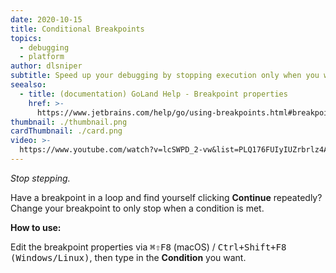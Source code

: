 ```yaml
---
date: 2020-10-15
title: Conditional Breakpoints
topics:
  - debugging
  - platform
author: dlsniper
subtitle: Speed up your debugging by stopping execution only when you want to.
seealso:
  - title: (documentation) GoLand Help - Breakpoint properties
    href: >-
      https://www.jetbrains.com/help/go/using-breakpoints.html#breakpoint-properties
thumbnail: ./thumbnail.png
cardThumbnail: ./card.png
video: >-
  https://www.youtube.com/watch?v=lcSWPD_2-vw&list=PLQ176FUIyIUZrbrlz4AY1V8VzBJKZyVlW&index=26
---
```


_Stop stepping._

Have a breakpoint in a loop and find yourself clicking **Continue**
repeatedly? Change your breakpoint to only stop when a condition is met.

**How to use:**

Edit the breakpoint properties via <kbd>⌘⇧F8</kbd> (macOS) / <kbd>Ctrl+Shift+F8 (Windows/Linux)</kbd>, then type in the **Condition** you want.
